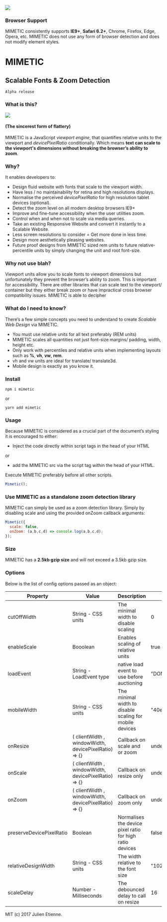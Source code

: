 <img src="http://oi67.tinypic.com/1z4a421.jpg">


### Browser Support
MIMETIC consistently supports **IE9+**, **Safari 6.2+**, Chrome, Firefox, Edge, Opera, etc.
MIMETIC does not use any form of browser detection and does not modify element styles.

# MIMETIC

## Scalable Fonts & Zoom Detection

`Alpha release`

### What is this?
<img src="https://media.giphy.com/media/13NkUb5hwB1afK/giphy.gif">

#### (The sincerest form of flattery)


MIMETIC is a JavaScript _viewport engine_, that quantifies relative units to the viewport and _devicePixelRatio_ conditionally. Which means **text can scale to the viewport's dimensions without breaking the browser’s ability to zoom**.

### Why?

It enables developers to:
- Design fluid website with fonts that scale to the viewport width.
- Have less / no maintainability for retina and high resolutions displays.
- Normalise the perceived _devicePixelRatio_ for high resolution tablet devices (optional). 
- Detect the zoom level on all modern desktop browsers IE9+
- Improve and fine-tune accessibility when the user utilities zoom.
- Control when and when not to scale via media queries.
- Take an existing Responsive Website and convert it instantly to a Scalable Website.
- Less screen resolutions to consider = Get more done in less time.
- Design more aesthetically pleasing websites.
- Future proof designs from MIMETIC sized rem units to future relative-percentile units by simply changing the unit and root font-size. 

### Why not use blah? 
Viewport units allow you to scale fonts to viewport dimensions but unfortunately they prevent the browser’s ability to zoom. This is important for accessibility. There are other libraries that can scale text to the viewport/ container but they either break zoom or have impractical cross browser compatibility issues. MIMETIC is able to decipher 

### What do I need to know?
There’s a few simple concepts you need to understand to create _Scalable Web Design_ via MIMETIC.
-  You must use relative units for all text preferably (REM units)
- MIMETIC scales all quantities not just font-size margins/ padding, width, height etc.
- Only work with percentiles and relative units when implementing layouts such as **%**, **vh**, **vw**, **rem**. 
- vh and vw units are ideal for translate/ translate3d.
- Mobile design is exactly as you know it.

### Install
`npm i mimetic` 

or 

`yarn add mimetic`

### Usage
Because MIMETIC is considered as a crucial part of the document’s styling it is encouraged to either:

- Inject the code directly within script tags in the head of your HTML

or 

- add the MIMETIC src via the script tag within the head of your HTML.

Execute MIMETIC preferably before all other scripts.
```javascript
Mimetic();
```

### Use MIMETIC as a standalone zoom detection library
MIMETIC can simply be used as a zoom detection library.
Simply by disabling scale and using the provided onZoom callback arguments:
```javascript
Mimetic({
  scale: false,
  onZoom: (a,b,c,d) => console.log(a,b,c,d);
});
```

### Size
MIMETIC has a **2.5kb gzip size** and will not exceed a 3.5kb gzip size. 

### Options
Below is the list of config options passed as an object:

| Property  | Value  | Description | Default |  
|---|---|---|---|
| cutOffWidth | String - CSS units  | The minimal width to disable scaling | 0 |    
| enableScale | Booolean  | Enables scaling of relative units | true |  
| loadEvent | String - LoadEvent type  | native load event to use before auctioning | "DOMContentLoaded" | 
| mobileWidth | String - CSS units | The minimal width to disable scaling for mobile devices  | "40em" |
| onResize | ( clientWidth , windowWidth, devicePixelRatio) => {} | Callback on scale and or zoom | undefined |   
| onScale | ( clientWidth , windowWidth, devicePixelRatio) => {} | Callback on resize only | undefined |  
| onZoom | ( clientWidth , windowWidth, devicePixelRatio) => {} | Callback on zoom only | undefined |
| preserveDevicePixelRatio | Boolean | Normalises the device pixel ratio for high ratio devices | false |
| relativeDesignWidth | String - CSS units  | The width relative to the font size | "1024px" |
| scaleDelay | Number - Milliseconds | The debounced delay to call on resize | 16  |


MIT (c) 2017 Julien Etienne.
